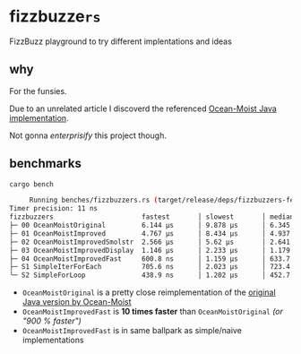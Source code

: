 # fizzbuzze<code>rs</code>

FizzBuzz playground to try different implentations and ideas

## why

For the funsies.

Due to an unrelated article I discoverd the referenced [Ocean-Moist Java implementation][omfb-java].

Not gonna _enterprisify_ this project though.

## benchmarks

```sh
cargo bench

     Running benches/fizzbuzzers.rs (target/release/deps/fizzbuzzers-fede9833e2adfeb6)
Timer precision: 11 ns
fizzbuzzers                      fastest       │ slowest       │ median        │ mean          │ samples │ iters
├─ 00 OceanMoistOriginal         6.144 µs      │ 9.878 µs      │ 6.345 µs      │ 6.5 µs        │ 1000    │ 1000000
├─ 01 OceanMoistImproved         4.767 µs      │ 8.434 µs      │ 4.937 µs      │ 5.12 µs       │ 1000    │ 1000000
├─ 02 OceanMoistImprovedSmolstr  2.566 µs      │ 5.62 µs       │ 2.641 µs      │ 2.698 µs      │ 1000    │ 1000000
├─ 03 OceanMoistImprovedDisplay  1.146 µs      │ 2.233 µs      │ 1.179 µs      │ 1.214 µs      │ 1000    │ 1000000
├─ 04 OceanMoistImprovedFast     600.8 ns      │ 1.159 µs      │ 633.7 ns      │ 638.6 ns      │ 1000    │ 1000000
├─ S1 SimpleIterForEach          705.6 ns      │ 2.023 µs      │ 723.4 ns      │ 748.3 ns      │ 1000    │ 1000000
╰─ S2 SimpleForLoop              438.9 ns      │ 1.202 µs      │ 452.7 ns      │ 466.5 ns      │ 1000    │ 1000000
```

* `OceanMoistOriginal` is a pretty close reimplementation of the [original Java version by Ocean-Moist][omfb-java]
* `OceanMoistImprovedFast` is **10 times faster** than `OceanMoistOriginal` _(or "900 % faster")_
* `OceanMoistImprovedFast` is in same ballpark as simple/naive implementations

<!-- Links -->
[omfb-java]: https://github.com/Ocean-Moist/FizzBuzz
